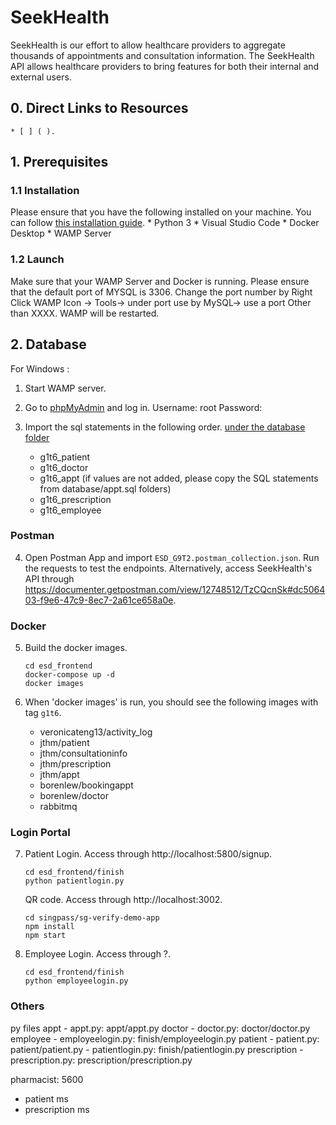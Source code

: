 # SeekHealth 
SeekHealth is our effort to allow healthcare providers to aggregate thousands of appointments and consultation information. The SeekHealth API allows healthcare providers to bring features for both their internal and external users.

## 0. Direct Links to Resources
    * [ ] ( ).


## 1. Prerequisites
### 1.1 Installation
Please ensure that you have the following installed on your machine. You can follow [this installation guide](https://docs.google.com/document/d/1hSqhVbgbclf-eOvBx5BQhaTJHxbUSUN4wZTrLNUMyUk/edit#heading=h.3l1qt71ezfd0).
    * Python 3
    * Visual Studio Code
    * Docker Desktop
    * WAMP Server

### 1.2 Launch
Make sure that your WAMP Server and Docker is running.
Please ensure that the default port of MYSQL is 3306. Change the port number by Right Click WAMP Icon -> Tools-> under port use by MySQL-> use a port Other than XXXX. WAMP will be restarted.

## 2. Database
For Windows :
1.  Start WAMP server.

2.  Go to [phpMyAdmin](http://localhost/phpmyadmin/index.php) and log in.
    Username: root
    Password: 

3.  Import the sql statements in the following order. [under the database folder](./tree/main/database)
    - g1t6_patient
    - g1t6_doctor
    - g1t6_appt (if values are not added, please copy the SQL statements from database/appt.sql folders)
    - g1t6_prescription
    - g1t6_employee


### Postman
4.  Open Postman App and import `ESD_G9T2.postman_collection.json`. Run the requests to test the endpoints.
    Alternatively, access SeekHealth's API through https://documenter.getpostman.com/view/12748512/TzCQcnSk#dc506403-f9e6-47c9-8ec7-2a61ce658a0e.
    
### Docker
5.  Build the docker images.
    ```
    cd esd_frontend
    docker-compose up -d
    docker images
    ```

6.  When 'docker images' is run, you should see the following images with tag `g1t6`.
    - veronicateng13/activity_log
    - jthm/patient
    - jthm/consultationinfo
    - jthm/prescription
    - jthm/appt
    - borenlew/bookingappt
    - borenlew/doctor
    - rabbitmq

### Login Portal
7.  Patient Login. Access through http://localhost:5800/signup.
    ```
    cd esd_frontend/finish
    python patientlogin.py
    ```

    QR code. Access through http://localhost:3002.
    ```
    cd singpass/sg-verify-demo-app
    npm install
    npm start
    ```

8. Employee Login. Access through ?.
    ```
    cd esd_frontend/finish
    python employeelogin.py
    ```


### Others
py files
appt
    - appt.py: appt/appt.py
doctor
    - doctor.py: doctor/doctor.py
employee
    - employeelogin.py: finish/employeelogin.py
patient
    - patient.py: patient/patient.py
    - patientlogin.py: finish/patientlogin.py
prescription
    - prescription.py: prescription/prescription.py


pharmacist: 5600
- patient ms
- prescription ms
